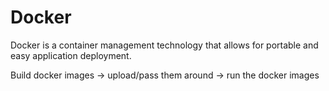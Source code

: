 
# Docker

Docker is a container management technology that allows for portable and easy application deployment. 


Build docker images -> upload/pass them around -> run the docker images

